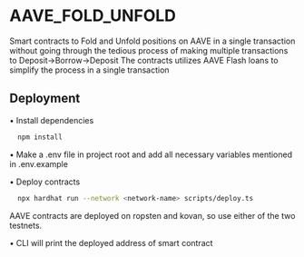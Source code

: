 # AAVE_FOLD_UNFOLD

Smart contracts to Fold and Unfold positions on AAVE in a single transaction without
going through the tedious process of making multiple transactions to
Deposit->Borrow->Deposit
The contracts utilizes AAVE Flash loans to simplify the process in a single transaction

## Deployment

• Install dependencies

```bash
  npm install
```

• Make a .env file in project root and add all necessary variables mentioned in .env.example

• Deploy contracts

```bash
  npx hardhat run --network <network-name> scripts/deploy.ts
```

AAVE contracts are deployed on ropsten and kovan, so use either of the two testnets.

• CLI will print the deployed address of smart contract
